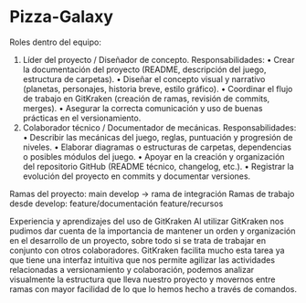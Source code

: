 # Pizza-Galaxy
Roles dentro del equipo:
1.	Líder del proyecto / Diseñador de concepto.
Responsabilidades:
•	Crear la documentación del proyecto (README, descripción del juego, estructura de carpetas).
•	Diseñar el concepto visual y narrativo (planetas, personajes, historia breve, estilo gráfico).
•	Coordinar el flujo de trabajo en GitKraken (creación de ramas, revisión de commits, merges).
•	Asegurar la correcta comunicación y uso de buenas prácticas en el versionamiento.
2.	Colaborador técnico / Documentador de mecánicas.
Responsabilidades:
•	Describir las mecánicas del juego, reglas, puntuación y progresión de niveles.
•	Elaborar diagramas o estructuras de carpetas, dependencias o posibles módulos del juego.
•	Apoyar en la creación y organización del repositorio GitHub (README técnico, changelog, etc.).
•	Registrar la evolución del proyecto en commits y documentar versiones.

Ramas del proyecto:
main 
  develop → rama de integración 
    Ramas de trabajo desde develop: 
    feature/documentación
    feature/recursos

Experiencia y aprendizajes del uso de GitKraken
Al utilizar GitKraken nos pudimos dar cuenta de la importancia de mantener un orden y organización en el desarrollo de un proyecto,
sobre todo si se trata de trabajar en conjunto con otros colaboradores. GitKraken facilita mucho esta tarea ya que tiene una interfaz
intuitiva que nos permite agilizar las actividades relacionadas a versionamiento y colaboración, podemos analizar visualmente la estructura
que lleva nuestro proyecto y movernos entre ramas con mayor facilidad de lo que lo hemos hecho a través de comandos.
